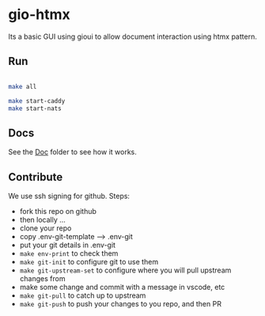 # gio-htmx

Its a basic GUI using gioui to allow document interaction using htmx pattern.

## Run

```sh

make all

make start-caddy
make start-nats

```

## Docs

See the [Doc](doc/README.md) folder to see how it works.

## Contribute

We use ssh signing for github. Steps:

- fork this repo on github
- then locally ...
- clone your repo
- copy .env-git-template --> .env-git
- put your git details in .env-git
- ```make env-print``` to check them
- ```make git-init``` to configure git to use them
- ```make git-upstream-set``` to configure where you will pull upstream changes from
- make some change and commit with a message in vscode, etc
- ```make git-pull``` to catch up to upstream
- ```make git-push``` to push your changes to you repo, and then PR

